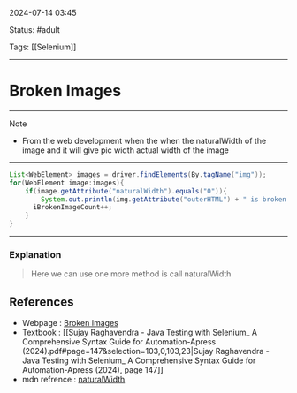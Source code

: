 
2024-07-14 03:45

Status: #adult 

Tags: [[Selenium]]


---

# Broken Images
---
> [!NOTE] 
>  - From the web development when the when the naturalWidth of the image  and it will give pic width  actual width of the image 



---


```java
List<WebElement> images = driver.findElements(By.tagName("img"));
for(WebElement image:images){
	if(image.getAttribute("naturalWidth").equals("0")){
		System.out.println(img.getAttribute("outerHTML") + " is broken.");
      iBrokenImageCount++; 
	}
}

```

---

### Explanation
> Here we can use one more method is call naturalWidth 








## References
- Webpage : [Broken Images](https://www.lambdatest.com/blog/find-broken-images-using-selenium-webdriver/)
- Textbook : [[Sujay Raghavendra - Java Testing with Selenium_ A Comprehensive Syntax Guide for Automation-Apress (2024).pdf#page=147&selection=103,0,103,23|Sujay Raghavendra - Java Testing with Selenium_ A Comprehensive Syntax Guide for Automation-Apress (2024), page 147]]
- mdn refrence : [naturalWidth](https://developer.mozilla.org/en-US/docs/Web/API/HTMLImageElement/naturalWidth)